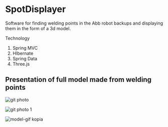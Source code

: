 # SpotDisplayer

Software for finding welding points in the Abb robot backups and displaying them in the form of a 3d model.

Technology
1. Spring MVC
2. HIbernate
3. Spring Data
4. Three.js


## Presentation of full model made from welding points

![git photo](https://user-images.githubusercontent.com/30048214/40440282-eb047a26-5ebd-11e8-8595-b408d5b2a886.jpg)

![git photo 1](https://user-images.githubusercontent.com/30048214/40440383-34d00904-5ebe-11e8-80a7-07883f06d5fd.png)

![model-gif kopia](https://user-images.githubusercontent.com/30048214/40440623-df44e7ce-5ebe-11e8-8bc9-5809907ac04c.gif)

